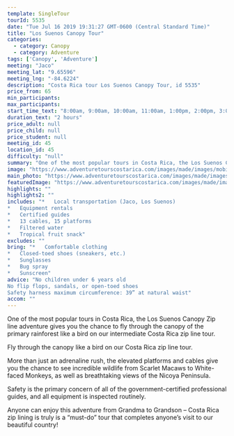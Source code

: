 ```yaml
---
template: SingleTour
tourId: 5535
date: "Tue Jul 16 2019 19:31:27 GMT-0600 (Central Standard Time)"
title: "Los Suenos Canopy Tour"
categories: 
  - category: Canopy
  - category: Adventure
tags: ['Canopy', 'Adventure']
meeting: "Jaco"
meeting_lat: "9.65596"
meeting_lng: "-84.6224"
description: "Costa Rica tour Los Suenos Canopy Tour, id 5535"
price_from: 65
min_participants: 
max_participants: 
start_time_text: "8:00am, 9:00am, 10:00am, 11:00am, 1:00pm, 2:00pm, 3:00pm"
duration_text: "2 hours"
price_adult: null
price_child: null
price_student: null
meeting_id: 45
location_id: 45
difficulty: "null"
summary: "One of the most popular tours in Costa Rica, the Los Suenos Canopy Zip line adventure gives you the chance to fly through the…"
image: "https://www.adventuretourscostarica.com/images/made/images/mobile/los-suenos-canopy_m_320_250_c1.jpg"
main_photo: "https://www.adventuretourscostarica.com/images/made/images/mobile/los-suenos-canopy_m_320_250_c1.jpg"
featuredImage: "https://www.adventuretourscostarica.com/images/made/images/mobile/los-suenos-canopy_m_320_250_c1.jpg"
highlights: ""
highlights2: ""
includes: "*   Local transportation (Jaco, Los Suenos)
*   Equipment rentals
*   Certified guides
*   13 cables, 15 platforms
*   Filtered water
*   Tropical fruit snack"
excludes: ""
bring: "*   Comfortable clothing
*   Closed-toed shoes (sneakers, etc.)
*   Sunglasses
*   Bug spray
*   Sunscreen"
advice: "No children under 6 years old  
No flip flops, sandals, or open-toed shoes  
Safety harness maximum circumference: 39” at natural waist"
accom: ""
---
```

One of the most popular tours in Costa Rica, the Los Suenos Canopy Zip line adventure gives you the chance to fly through the canopy of the primary rainforest like a bird on our intermediate Costa Rica zip line tour.

Fly through the canopy like a bird on our Costa Rica zip line tour.

More than just an adrenaline rush, the elevated platforms and cables give you the chance to see incredible wildlife from Scarlet Macaws to White-faced Monkeys, as well as breathtaking views of the Nicoya Peninsula.

Safety is the primary concern of all of the government-certified professional guides, and all equipment is inspected routinely.

Anyone can enjoy this adventure from Grandma to Grandson – Costa Rica zip lining is truly is a “must-do” tour that completes anyone’s visit to our beautiful country!